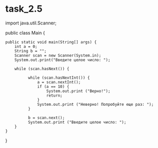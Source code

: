 # task_2.5

import java.util.Scanner;

public class Main {

    public static void main(String[] args) {
        int a = 0;
        String b = "";
        Scanner scan = new Scanner(System.in);
        System.out.print("Введите целое число: ");

        while (scan.hasNext()) {

              while (scan.hasNextInt()) {
                  a = scan.nextInt();
                  if (a == 10) {
                      System.out.print ("Верно!");
                      return;
                  }
                  System.out.print ("Неверно! Попробуйте еще раз: ");
              }

              b = scan.next();
              System.out.print ("Введите целое число: ");
        }
    }
}
